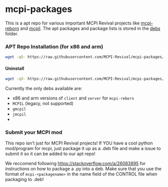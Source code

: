 # mcpi-packages
This is a apt repo for various important MCPI Revival projects like [mcpi-reborn](https://gitea.thebrokenrail.com/TheBrokenRail/minecraft-pi-reborn) and [mcpil](https://github.com/MCPI-Revival/MCPIL). The apt packages and package lists is stored in the [debs](debs/) folder.

### APT Repo Installation (for x86 and arm)
```bash
wget -qO- https://raw.githubusercontent.com/MCPI-Revival/mcpi-packages/master/install.sh | bash
```

#### Uninstall
```bash
wget -qO- https://raw.githubusercontent.com/MCPI-Revival/mcpi-packages/master/uninstall.sh | bash
```

Currently the only debs available are:
- x86 and arm versions of `client` and `server` for `mcpi-reborn`
- `MCPIL` (legacy, not supported)
- `gmcpil`
- `jmcpil`
- 

### Submit your MCPI mod
This repo isn't just for MCPI Revival projects! If YOU have a cool python mod/program for mcpi, just package it up as a .deb file and make a issue to submit it so it can be added to our apt repo!

We reccomend following https://stackoverflow.com/a/26083895 for instructions on how to package a .py into a deb. Make sure that you use the format of `mcpi-<packagename>` in the name field of the CONTROL file when packaging to .deb!
